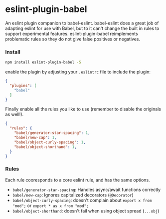 # eslint-plugin-babel

An eslint plugin companion to babel-eslint. babel-eslint does a great job of adapting eslint for use with Babel, but to it can't change the built in rules to support experimental features. eslint-plugin-babel reimplements problematic rules so they do not give false positives or negatives.

### Install

```sh
npm install eslint-plugin-babel -S
```

enable the plugin by adjusting your `.eslintrc` file to include the plugin:

```json
{
  "plugins": [
    "babel"
  ]
}
```

Finally enable all the rules you like to use (remember to disable the originals as well!).

```json
{
  "rules": {
    "babel/generator-star-spacing": 1,
    "babel/new-cap": 1,
    "babel/object-curly-spacing": 1,
    "babel/object-shorthand": 1,
  }
}
```
### Rules

Each rule cooresponds to a core eslint rule, and has the same options.

- `babel/generator-star-spacing`: Handles async/await functions correctly
- `babel/new-cap`: Ignores capitalized decorators (`@Decorator`)
- `babel/object-curly-spacing`: doesn't complain about `export x from "mod";` or `export * as x from "mod";`
- `babel/object-shorthand`: doesn't fail when using object spread (`...obj`)
